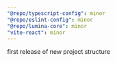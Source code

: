 ```yaml
---
"@repo/typescript-config": minor
"@repo/eslint-config": minor
"@repo/lumina-core": minor
"vite-react": minor
---
```


first release of new project structure

